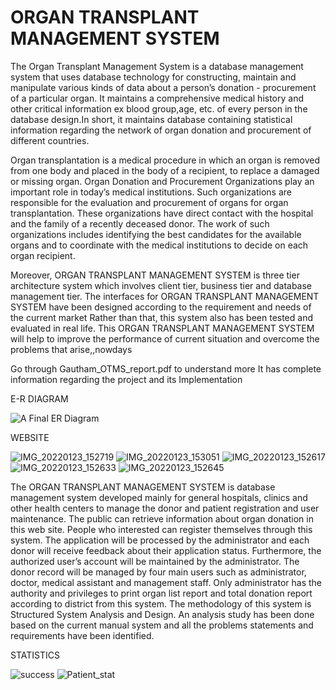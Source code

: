 # ORGAN TRANSPLANT MANAGEMENT SYSTEM

The Organ Transplant Management System is a database management system that uses
database technology for constructing, maintain and manipulate various kinds of data about a
person’s donation - procurement of a particular organ. It maintains a comprehensive medical
history and other critical information ex blood group,age, etc. of every person in the database
design.In short, it maintains database containing statistical information regarding the network
of organ donation and procurement of different countries.



Organ transplantation is a medical procedure in which an organ is removed from one body
and placed in the body of a recipient, to replace a damaged or missing organ. Organ Donation
and Procurement Organizations play an important role in today’s medical institutions. Such
organizations are responsible for the evaluation and procurement of organs for organ
transplantation. These organizations have direct contact with the hospital and the family of a
recently deceased donor. The work of such organizations includes identifying the best
candidates for the available organs and to coordinate with the medical institutions to decide
on each organ recipient.

Moreover, ORGAN TRANSPLANT MANAGEMENT
SYSTEM is three tier architecture system which involves client tier, business tier and database
management tier. The interfaces for ORGAN TRANSPLANT MANAGEMENT SYSTEM have been
designed according to the requirement and needs of the current market Rather than that, this system
also has been tested and evaluated in real life. This ORGAN TRANSPLANT MANAGEMENT
SYSTEM will help to improve the performance of current situation and overcome the problems that
arise,,nowdays

Go through Gautham_OTMS_report.pdf to understand more
It has complete information regarding the project and its Implementation

E-R DIAGRAM

![A Final ER Diagram](https://user-images.githubusercontent.com/85282195/161382801-01019020-bcbc-4728-9502-4c737e6ea50d.png)


WEBSITE

![IMG_20220123_152719](https://user-images.githubusercontent.com/85282195/161382963-1a235a45-4e54-483e-a704-24a1337f1ad0.jpg)
![IMG_20220123_153051](https://user-images.githubusercontent.com/85282195/161382966-97b1f9cd-3706-463b-b2e4-f3ad6d91f578.jpg)
![IMG_20220123_152617](https://user-images.githubusercontent.com/85282195/161382968-97bdf14f-01f6-4a2e-8290-b2389ba36903.jpg)
![IMG_20220123_152633](https://user-images.githubusercontent.com/85282195/161382969-ca12bf93-fc91-4d68-b2b1-e30ecdafe3f4.jpg)
![IMG_20220123_152645](https://user-images.githubusercontent.com/85282195/161382971-1b4d1b2b-b94f-4619-8c39-8eaf77fc5069.jpg)


The ORGAN TRANSPLANT MANAGEMENT SYSTEM is database management system
developed mainly for general hospitals, clinics and other health centers to manage the donor
and patient registration and user maintenance. The public can retrieve information about
organ donation in this web site. People who interested can register themselves through this
system. The application will be processed by the administrator and each donor will receive
feedback about their application status. Furthermore, the authorized user’s account will be
maintained by the administrator. The donor record will be managed by four main users such
as administrator, doctor, medical assistant and management staff. Only administrator has the
authority and privileges to print organ list report and total donation report according to district
from this system. The methodology of this system is Structured System Analysis and Design.
An analysis study has been done based on the current manual system and all the problems statements
and requirements have been identified.


STATISTICS

![success](https://user-images.githubusercontent.com/85282195/161382867-9001d8a5-92b3-4c4d-90f8-1f5a2c26b4e4.jpeg)
![Patient_stat](https://user-images.githubusercontent.com/85282195/161382878-1e5b12d0-234f-4111-9ca9-95856bc2c182.jpeg)


